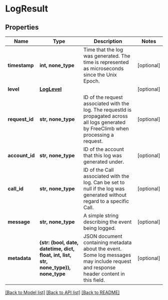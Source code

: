 # LogResult

## Properties
Name | Type | Description | Notes
------------ | ------------- | ------------- | -------------
**timestamp** | **int, none_type** | Time that the log was generated. The time is represented as microseconds since the Unix Epoch. | [optional] 
**level** | [**LogLevel**](LogLevel.md) |  | [optional] 
**request_id** | **str, none_type** | ID of the request associated with the log. The requestId is propagated across all logs generated by FreeClimb when processing a request. | [optional] 
**account_id** | **str, none_type** | ID of the account that this log was generated under. | [optional] 
**call_id** | **str, none_type** | ID of the Call associated with the log. Can be set to null if the log was generated without regard to a specific Call. | [optional] 
**message** | **str, none_type** | A simple string describing the event being logged. | [optional] 
**metadata** | **{str: (bool, date, datetime, dict, float, int, list, str, none_type)}, none_type** | JSON document containing metadata about the event. Some log messages may include request and response header content in this field. | [optional] 

[[Back to Model list]](../README.md#documentation-for-models) [[Back to API list]](../README.md#documentation-for-api-endpoints) [[Back to README]](../README.md)


